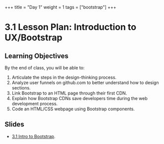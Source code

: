 +++
title = "Day 1"
weight = 1
tags = ["bootstrap"] 
+++

# 3.1 Lesson Plan: Introduction to UX/Bootstrap

## Learning Objectives

By the end of class, you will be able to:

1. Articulate the steps in the design-thinking process.
2. Analyze user funnels on github.com to better understand how to design sections.
3. Link Bootstrap to an HTML page through their first CDN.
4. Explain how Bootstrap CDNs save developers time during the web development process.
5. Code an HTML/CSS webpage using Bootstrap components.

## Slides

* [3.1 Intro to Bootstrap](https://docs.google.com/presentation/d/1il4-vXtCj-95sen5gBmVer7cbqEXJPlCHpDGrRJ59_A/edit?usp=sharing).